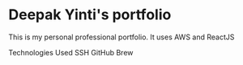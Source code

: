 # Deepak Yinti's portfolio
This is my  personal professional portfolio. It uses AWS and ReactJS

Technologies Used
SSH 
GitHub
Brew
